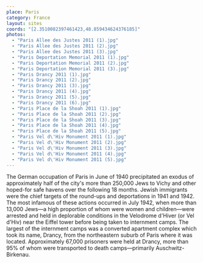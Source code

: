 ```yaml
---
place: Paris
category: France
layout: sites
coords: "[2.3510082397461423,48.859434624376185]"
photos:
  - "Paris Allee des Justes 2011 (1).jpg"
  - "Paris Allee des Justes 2011 (2).jpg"
  - "Paris Allee des Justes 2011 (3).jpg"
  - "Paris Deportation Memorial 2011 (1).jpg"
  - "Paris Deportation Memorial 2011 (2).jpg"
  - "Paris Deportation Memorial 2011 (3).jpg"
  - "Paris Drancy 2011 (1).jpg"
  - "Paris Drancy 2011 (2).jpg"
  - "Paris Drancy 2011 (3).jpg"
  - "Paris Drancy 2011 (4).jpg"
  - "Paris Drancy 2011 (5).jpg"
  - "Paris Drancy 2011 (6).jpg"
  - "Paris Place de la Shoah 2011 (1).jpg"
  - "Paris Place de la Shoah 2011 (2).jpg"
  - "Paris Place de la Shoah 2011 (3).jpg"
  - "Paris Place de la Shoah 2011 (4).jpg"
  - "Paris Place de la Shoah 2011 (5).jpg"
  - "Paris Vel d\'Hiv Monument 2011 (1).jpg"
  - "Paris Vel d\'Hiv Monument 2011 (2).jpg"
  - "Paris Vel d\'Hiv Monument 2011 (3).jpg"
  - "Paris Vel d\'Hiv Monument 2011 (4).jpg"
  - "Paris Vel d\'Hiv Monument 2011 (5).jpg"
---
```

The German occupation of Paris in June of 1940 precipitated an exodus of approximately half of the city's more than 250,000 Jews to Vichy and other hoped-for safe havens over the following 18 months. Jewish immigrants were the chief targets of the round-ups and deportations in 1941 and 1942. The most infamous of these actions occurred in July 1942, when more than 13,000 Jews&mdash;a high proportion of whom were women and children&mdash;were arrested and held in deplorable conditions in the Velodrome d'Hiver (or Vel d'Hiv) near the Eiffel tower before being taken to internment camps. The largest of the internment camps was a converted apartment complex which took its name, Drancy, from the northeastern suburb of Paris where it was located. Approximately 67,000 prisoners were held at Drancy, more than 95% of whom were transported to death camps—primarily Auschwitz-Birkenau.
